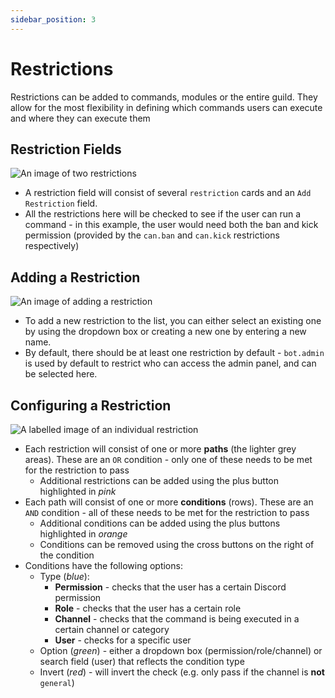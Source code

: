 ```yaml
---
sidebar_position: 3
---
```


# Restrictions
Restrictions can be added to commands, modules or the entire guild. They allow for the most flexibility in defining which commands users can execute and where they can execute them

## Restriction Fields
![An image of two restrictions](/images/restrictions.jpg)

* A restriction field will consist of several `restriction` cards and an `Add Restriction` field. 
* All the restrictions here will be checked to see if the user can run a command - in this example, the user would need both the ban and kick permission (provided by the `can.ban` and `can.kick` restrictions respectively)

## Adding a Restriction
![An image of adding a restriction](/images/add-restriction.jpg)

* To add a new restriction to the list, you can either select an existing one by using the dropdown box or creating a new one by entering a new name.
* By default, there should be at least one restriction by default - `bot.admin` is used by default to restrict who can access the admin panel, and can be selected here.

## Configuring a Restriction
![A labelled image of an individual restriction](/images/restriction.jpg)

* Each restriction will consist of one or more **paths** (the lighter grey areas). These are an `OR` condition - only one of these needs to be met for the restriction to pass
  *	 Additional restrictions can be added using the plus button highlighted in *pink*
* Each path will consist of one or more **conditions** (rows). These are an `AND` condition - all of these needs to be met for the restriction to pass
  * Additional conditions can be added using the plus buttons highlighted in *orange*
  * Conditions can be removed using the cross buttons on the right of the condition
* Conditions have the following options:
  * Type (*blue*):
    * **Permission** - checks that the user has a certain Discord permission
    * **Role** - checks that the user has a certain role
    * **Channel** - checks that the command is being executed in a certain channel or category
    * **User** - checks for a specific user
  * Option (*green*) - either a dropdown box (permission/role/channel) or search field (user) that reflects the condition type
  * Invert (*red*) - will invert the check (e.g. only pass if the channel is **not** `general`)